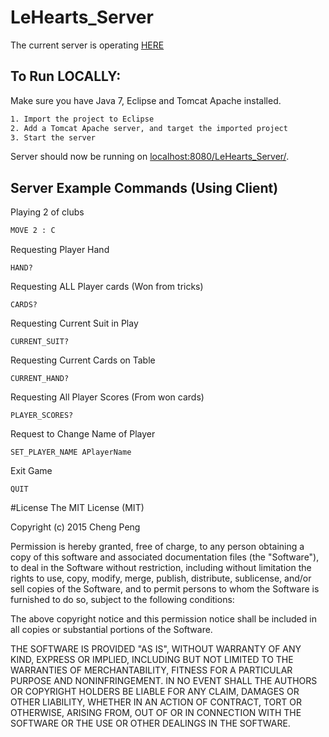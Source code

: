 # LeHearts_Server
 
The current server is operating [HERE](http://lehearts-env.elasticbeanstalk.com/)

## To Run LOCALLY:

Make sure you have Java 7, Eclipse and Tomcat Apache installed.  

```sh
1. Import the project to Eclipse
2. Add a Tomcat Apache server, and target the imported project 
3. Start the server 
```

Server should now be running on [localhost:8080/LeHearts_Server/](http://localhost:8080/LeHearts_Server/).

## Server Example Commands (Using Client)

Playing 2 of clubs
```sh
MOVE 2 : C
```

Requesting Player Hand
```
HAND?
```

Requesting ALL Player cards (Won from tricks)
```
CARDS? 
```

Requesting Current Suit in Play
```
CURRENT_SUIT?
```

Requesting Current Cards on Table
```
CURRENT_HAND?
```

Requesting All Player Scores (From won cards)
```
PLAYER_SCORES?
```

Request to Change Name of Player
```
SET_PLAYER_NAME APlayerName
```

Exit Game
```
QUIT
```

#License
The MIT License (MIT)

Copyright (c) 2015 Cheng Peng

Permission is hereby granted, free of charge, to any person obtaining a copy
of this software and associated documentation files (the "Software"), to deal
in the Software without restriction, including without limitation the rights
to use, copy, modify, merge, publish, distribute, sublicense, and/or sell
copies of the Software, and to permit persons to whom the Software is
furnished to do so, subject to the following conditions:

The above copyright notice and this permission notice shall be included in all
copies or substantial portions of the Software.

THE SOFTWARE IS PROVIDED "AS IS", WITHOUT WARRANTY OF ANY KIND, EXPRESS OR
IMPLIED, INCLUDING BUT NOT LIMITED TO THE WARRANTIES OF MERCHANTABILITY,
FITNESS FOR A PARTICULAR PURPOSE AND NONINFRINGEMENT. IN NO EVENT SHALL THE
AUTHORS OR COPYRIGHT HOLDERS BE LIABLE FOR ANY CLAIM, DAMAGES OR OTHER
LIABILITY, WHETHER IN AN ACTION OF CONTRACT, TORT OR OTHERWISE, ARISING FROM,
OUT OF OR IN CONNECTION WITH THE SOFTWARE OR THE USE OR OTHER DEALINGS IN THE
SOFTWARE.

